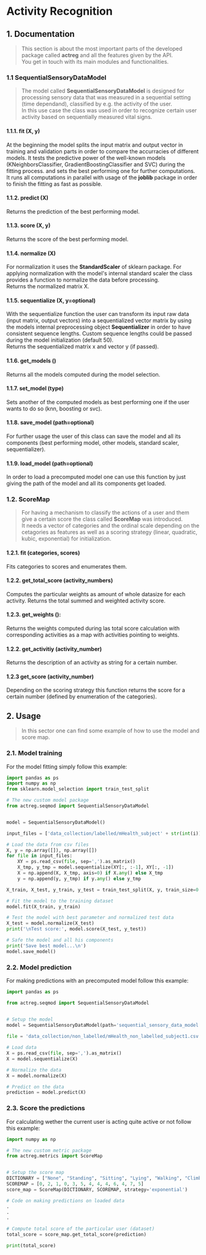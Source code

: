 
# Activity Recognition

## 1. Documentation

> This section is about the most important parts of the developed package called **actreg** and all the features given by the API.  
You get in touch with its main modules and functionalities.

### 1.1 SequentialSensoryDataModel
> The model called **SequentialSensoryDataModel** is designed for processing sensory data that was measured in a sequential setting (time dependand), classified by e.g. the activity of the user.   
In this use case the class was used in order to recognize certain user activity based on sequentially measured vital signs.

#### 1.1.1. fit (X, y)
At the beginning the model splits the input matrix and output vector in training and validation parts in order to compare the accurracies of different models. It tests the 
 predictive power of the well-known models (KNeighborsClassifier, GradientBoostingClassifier and SVC) during the fitting process. and sets the best performing one for further computations.  
 It runs all computations in parallel with usage of the **joblib** package in order to finish the fitting as fast as possible.
  
#### 1.1.2. predict (X)
Returns the prediction of the best performing model.

#### 1.1.3. score (X, y)
Returns the score of the best performing model.

#### 1.1.4. normalize (X)
For normalization it uses the **StandardScaler** of sklearn package. For applying normalization with the model's internal standard scaler the class provides a function to normalize the data before processing.    
Returns the normalized matrix X.

#### 1.1.5. sequentialize (X, y=optional)
With the sequentialize function the user can transform its input raw data (input matrix, output vectors) into a sequentialized vector matrix by using the models internal preprocessing object **Sequentializer** in order to have consistent sequence lengths. Custom sequence lengths could be passed during the model initialization (default 50).   
Returns the sequentialized matrix x and vector y (if passed).

#### 1.1.6. get_models ()
Returns all the models computed during the model selection.

#### 1.1.7. set_model (type)
Sets another of the computed models as best performing one if the user wants to do so (knn, boosting or svc).

#### 1.1.8. save_model (path=optional)
For further usage the user of this class can save the model and all its components (best performing model, other models, standard scaler, sequentializer).

#### 1.1.9. load_model (path=optional)
In order to load a precomputed model one can use this function by just giving the path of the model and all its components get loaded.

### 1.2. ScoreMap

> For having a mechanism to classify the actions of a user and them give a certain score the class called **ScoreMap** was introduced.   
It needs a vector of categories and the ordinal scale depending on the cetagories as features as well as a scoring strategy (linear, quadratic, kubic, exponential) for initialization.

#### 1.2.1. fit (categories, scores)
Fits categories to scores and enumerates them.

#### 1.2.2. get_total_score (activity_numbers)
Computes the particular weights as amount of whole datasize for each activity. 
Returns the total summed and weighted activity score.
 
#### 1.2.3. get_weights ():
Returns the weights computed during las total score calculation with corresponding activities as a map with activities pointing to weights.

#### 1.2.2. get_activitiy (activity_number)
Returns the description of an activity as string for a certain number.

#### 1.2.3 get_score (activity_number)
Depending on the scoring strategy this function returns the score for a certain number (defined by enumeration of the categories).

## 2. Usage

> In this sector one can find some example of how to use the model and score map.

### 2.1. Model training

For the model fitting simply follow this example:
````python
import pandas as ps
import numpy as np
from sklearn.model_selection import train_test_split

# The new custom model package
from actreg.seqmod import SequentialSensoryDataModel


model = SequentialSensoryDataModel()

input_files = ['data_collection/labelled/mHealth_subject' + str(int(i)) + '.csv' for i in np.linspace(1, 10, 10)]

# Load the data from csv files
X, y = np.array([]), np.array([])
for file in input_files:
    XY = ps.read_csv(file, sep=',').as_matrix()
    X_tmp, y_tmp = model.sequentialize(XY[:, :-1], XY[:, -1])
    X = np.append(X, X_tmp, axis=0) if X.any() else X_tmp
    y = np.append(y, y_tmp) if y.any() else y_tmp

X_train, X_test, y_train, y_test = train_test_split(X, y, train_size=0.75, stratify=y)

# Fit the model to the training dataset
model.fit(X_train, y_train)

# Test the model with best parameter and normalized test data
X_test = model.normalize(X_test)
print('\nTest score:', model.score(X_test, y_test))

# Safe the model and all his components
print('Save best model...\n')
model.save_model()
````

### 2.2. Model prediction

For making predictions with an precomputed model follow this example:
````python
import pandas as ps

from actreg.seqmod import SequentialSensoryDataModel


# Setup the model
model = SequentialSensoryDataModel(path='sequential_sensory_data_model.bin')
    
file = 'data_collection/non_labelled/mHealth_non_labelled_subject1.csv'

# Load data
X = ps.read_csv(file, sep=',').as_matrix()
X = model.sequentialize(X)

# Normalize the data
X = model.normalize(X)

# Predict on the data
prediction = model.predict(X)
````

### 2.3. Score the predictions
For calculating wether the current user is acting quite active or not follow this example:
````python
import numpy as np

# The new custom metric package
from actreg.metrics import ScoreMap


# Setup the score map
DICTIONARY = ["None", "Standing", "Sitting", "Lying", "Walking", "Climbing stairs", "Waist bending", "Arm elevation", "Knees bending", "Cycling", "Jogging", "Running", "Jumping"]
SCOREMAP = [0, 2, 1, 0, 3, 5, 4, 4, 4, 6, 4, 7, 5]
score_map = ScoreMap(DICTIONARY, SCOREMAP, strategy='exponential')

# Code on making predictions on loaded data
.
.
.

# Compute total score of the particular user (dataset)
total_score = score_map.get_total_score(prediction)

print(total_score)
````